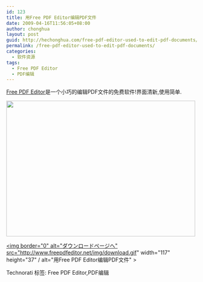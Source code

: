 ```yaml
---
id: 123
title: 用Free PDF Editor编辑PDF文件
date: 2009-04-16T11:56:05+08:00
author: chonghua
layout: post
guid: http://hechonghua.com/free-pdf-editor-used-to-edit-pdf-documents/
permalink: /free-pdf-editor-used-to-edit-pdf-documents/
categories:
  - 软件资源
tags:
  - Free PDF Editor
  - PDF编辑
---
```

[Free PDF Editor](http://www.freepdfeditor.net/)是一个小巧的编辑PDF文件的免费软件!界面清新,使用简单.

<!--more--><img border="0" alt="" src="http://www.freepdfeditor.net/freepdfeditor_500x358.gif" width="500" height="358" / alt="用Free PDF Editor编辑PDF文件" > 

<a href="http://www.freepdfeditor.net/FreePDFEditor.exe" target="_blank"><img border="0" alt="ダウンロードページへ" src="http://www.freepdfeditor.net/img/download.gif" width="117" height="37" / alt="用Free PDF Editor编辑PDF文件" ></a> 

<div style="padding-bottom: 0px; margin: 0px; padding-left: 0px; padding-right: 0px; display: inline; float: none; padding-top: 0px" id="scid:0767317B-992E-4b12-91E0-4F059A8CECA8:13f2c95e-f7ac-4e3e-812b-b88ca5b2b32a" class="wlWriterEditableSmartContent">
  Technorati 标签: Free PDF Editor,PDF编辑
</div>